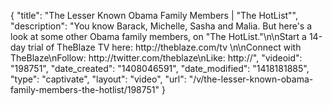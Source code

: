 {
    "title": "The Lesser Known Obama Family Members | \"The HotList\"",
    "description": "You know Barack, Michelle, Sasha and Malia. But here's a look at some other Obama family members, on \"The HotList.\"\n\nStart a 14-day trial of TheBlaze TV here: http:\/\/theblaze.com\/tv \n\nConnect with TheBlaze\nFollow: http:\/\/twitter.com\/theblaze\nLike: http:\/\/",
    "videoid": "198751",
    "date_created": "1408046591",
    "date_modified": "1418181885",
    "type": "captivate",
    "layout": "video",
    "url": "\/v\/the-lesser-known-obama-family-members-the-hotlist\/198751"
}